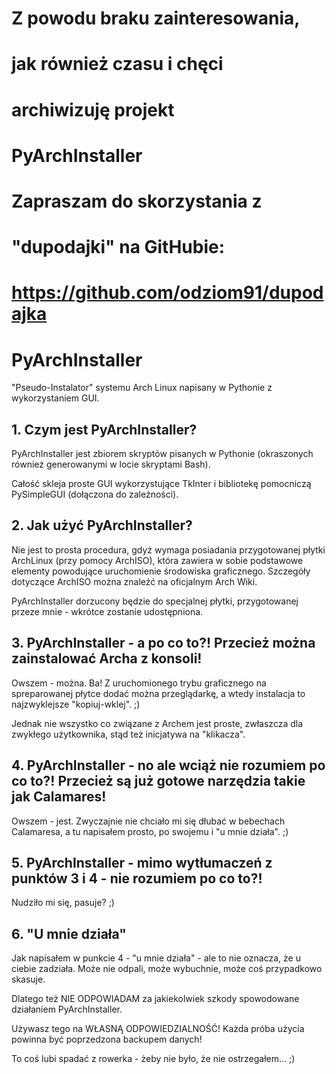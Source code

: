 # Z powodu braku zainteresowania,
# jak również czasu i chęci
# archiwizuję projekt
# PyArchInstaller
#
# Zapraszam do skorzystania z
# "dupodajki" na GitHubie:
# https://github.com/odziom91/dupodajka

# PyArchInstaller
"Pseudo-Instalator" systemu Arch Linux napisany w Pythonie z wykorzystaniem GUI.

## 1. Czym jest PyArchInstaller?
PyArchInstaller jest zbiorem skryptów pisanych w Pythonie (okraszonych również generowanymi w locie skryptami Bash).

Całość skleja proste GUI wykorzystujące TkInter i bibliotekę pomocniczą PySimpleGUI (dołączona do zależności).

## 2. Jak użyć PyArchInstaller?
Nie jest to prosta procedura, gdyż wymaga posiadania przygotowanej płytki ArchLinux (przy pomocy ArchISO), która zawiera w sobie podstawowe elementy powodujące uruchomienie środowiska graficznego. Szczegóły dotyczące ArchISO można znaleźć na oficjalnym Arch Wiki.

PyArchInstaller dorzucony będzie do specjalnej płytki, przygotowanej przeze mnie - wkrótce zostanie udostępniona.

## 3. PyArchInstaller - a po co to?! Przecież można zainstalować Archa z konsoli!
Owszem - można. Ba! Z uruchomionego trybu graficznego na spreparowanej płytce dodać można przeglądarkę, a wtedy instalacja to najzwyklejsze "kopiuj-wklej". ;)

Jednak nie wszystko co związane z Archem jest proste, zwłaszcza dla zwykłego użytkownika, stąd też inicjatywa na "klikacza".

## 4. PyArchInstaller - no ale wciąż nie rozumiem po co to?! Przecież są już gotowe narzędzia takie jak Calamares!
Owszem - jest. Zwyczajnie nie chciało mi się dłubać w bebechach Calamaresa, a tu napisałem prosto, po swojemu i "u mnie działa". ;)

## 5. PyArchInstaller - mimo wytłumaczeń z punktów 3 i 4 - nie rozumiem po co to?!
Nudziło mi się, pasuje? ;)

## 6. "U mnie działa"
Jak napisałem w punkcie 4 - "u mnie działa" - ale to nie oznacza, że u ciebie zadziała. Może nie odpali, może wybuchnie, może coś przypadkowo skasuje.

Dlatego też NIE ODPOWIADAM za jakiekolwiek szkody spowodowane działaniem PyArchInstaller.

Używasz tego na WŁASNĄ ODPOWIEDZIALNOŚĆ! Każda próba użycia powinna być poprzedzona backupem danych!

To coś lubi spadać z rowerka - żeby nie było, że nie ostrzegałem... ;)
